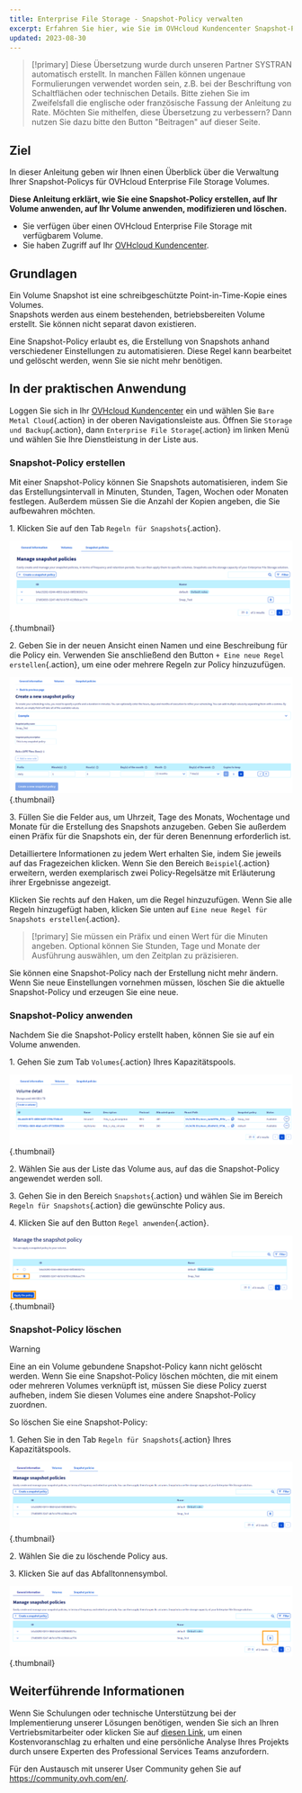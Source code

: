 ```yaml
---
title: Enterprise File Storage - Snapshot-Policy verwalten
excerpt: Erfahren Sie hier, wie Sie im OVHcloud Kundencenter Snapshot-Policys erstellen, auf Ihr Volume anwenden, modifizieren und löschen
updated: 2023-08-30
---
```


> [!primary]
> Diese Übersetzung wurde durch unseren Partner SYSTRAN automatisch erstellt. In manchen Fällen können ungenaue Formulierungen verwendet worden sein, z.B. bei der Beschriftung von Schaltflächen oder technischen Details. Bitte ziehen Sie im Zweifelsfall die englische oder französische Fassung der Anleitung zu Rate. Möchten Sie mithelfen, diese Übersetzung zu verbessern? Dann nutzen Sie dazu bitte den Button "Beitragen" auf dieser Seite.
>


## Ziel

In dieser Anleitung geben wir Ihnen einen Überblick über die Verwaltung Ihrer Snapshot-Policys für OVHcloud Enterprise File Storage Volumes.

**Diese Anleitung erklärt, wie Sie eine Snapshot-Policy erstellen, auf Ihr Volume anwenden, auf Ihr Volume anwenden, modifizieren und löschen.**

- Sie verfügen über einen OVHcloud Enterprise File Storage mit verfügbarem Volume.
- Sie haben Zugriff auf Ihr [OVHcloud Kundencenter](https://www.ovh.com/auth/?action=gotomanager&from=https://www.ovh.de/&ovhSubsidiary=de).

## Grundlagen

Ein Volume Snapshot ist eine schreibgeschützte Point-in-Time-Kopie eines Volumes.<br>
Snapshots werden aus einem bestehenden, betriebsbereiten Volume erstellt. Sie können nicht separat davon existieren.

Eine Snapshot-Policy erlaubt es, die Erstellung von Snapshots anhand verschiedener Einstellungen zu automatisieren. Diese Regel kann bearbeitet und gelöscht werden, wenn Sie sie nicht mehr benötigen.

## In der praktischen Anwendung

Loggen Sie sich in Ihr [OVHcloud Kundencenter](https://www.ovh.com/auth/?action=gotomanager&from=https://www.ovh.de/&ovhSubsidiary=de) ein und wählen Sie `Bare Metal Cloud`{.action} in der oberen Navigationsleiste aus. Öffnen Sie `Storage und Backup`{.action}, dann `Enterprise File Storage`{.action} im linken Menü und wählen Sie Ihre Dienstleistung in der Liste aus.

### Snapshot-Policy erstellen

Mit einer Snapshot-Policy können Sie Snapshots automatisieren, indem Sie das Erstellungsintervall in Minuten, Stunden, Tagen, Wochen oder Monaten festlegen.
Außerdem müssen Sie die Anzahl der Kopien angeben, die Sie aufbewahren möchten.

1\. Klicken Sie auf den Tab `Regeln für Snapshots`{.action}.

![SnapshotPolicy](images/Snapshot_Policy_1.png){.thumbnail}

2\. Geben Sie in der neuen Ansicht einen Namen und eine Beschreibung für die Policy ein. Verwenden Sie anschließend den Button `+ Eine neue Regel erstellen`{.action}, um eine oder mehrere Regeln zur Policy hinzuzufügen.

![SnapshotPolicy](images/Snapshot_Policy_2.png){.thumbnail}

3\. Füllen Sie die Felder aus, um Uhrzeit, Tage des Monats, Wochentage und Monate für die Erstellung des Snapshots anzugeben. Geben Sie außerdem einen Präfix für die Snapshots ein, der für deren Benennung erforderlich ist.

Detailliertere Informationen zu jedem Wert erhalten Sie, indem Sie jeweils auf das Fragezeichen klicken. Wenn Sie den Bereich `Beispiel`{.action} erweitern, werden exemplarisch zwei Policy-Regelsätze mit Erläuterung ihrer Ergebnisse angezeigt.

Klicken Sie rechts auf den Haken, um die Regel hinzuzufügen. Wenn Sie alle Regeln hinzugefügt haben, klicken Sie unten auf `Eine neue Regel für Snapshots erstellen`{.action}.

> [!primary]
> Sie müssen ein Präfix und einen Wert für die Minuten angeben. Optional können Sie Stunden, Tage und Monate der Ausführung auswählen, um den Zeitplan zu präzisieren.
>

Sie können eine Snapshot-Policy nach der Erstellung nicht mehr ändern. Wenn Sie neue Einstellungen vornehmen müssen, löschen Sie die aktuelle Snapshot-Policy und erzeugen Sie eine neue. 

### Snapshot-Policy anwenden

Nachdem Sie die Snapshot-Policy erstellt haben, können Sie sie auf ein Volume anwenden.

1\. Gehen Sie zum Tab `Volumes`{.action} Ihres Kapazitätspools.

![ApplySnapshotPolicy](images/Snapshot_Policy_3.png){.thumbnail}

2\. Wählen Sie aus der Liste das Volume aus, auf das die Snapshot-Policy angewendet werden soll.

3\. Gehen Sie in den Bereich `Snapshots`{.action} und wählen Sie im Bereich `Regeln für Snapshots`{.action} die gewünschte Policy aus.

4\. Klicken Sie auf den Button `Regel anwenden`{.action}.

![ApplySnapshotPolicy](images/Snapshot_Policy_4.png){.thumbnail}

### Snapshot-Policy löschen

> [!warning]
>
> Eine an ein Volume gebundene Snapshot-Policy kann nicht gelöscht werden. Wenn Sie eine Snapshot-Policy löschen möchten, die mit einem oder mehreren Volumes verknüpft ist, müssen Sie diese Policy zuerst aufheben, indem Sie diesen Volumes eine andere Snapshot-Policy zuordnen.
>

So löschen Sie eine Snapshot-Policy:

1\. Gehen Sie in den Tab `Regeln für Snapshots`{.action} Ihres Kapazitätspools.

![DeleteSnapshotPolicy](images/Snapshot_Policy_5.png){.thumbnail}

2\. Wählen Sie die zu löschende Policy aus.

3\. Klicken Sie auf das Abfalltonnensymbol.

![DeleteSnapshotPolicy](images/Snapshot_Policy_6.png){.thumbnail}

## Weiterführende Informationen

Wenn Sie Schulungen oder technische Unterstützung bei der Implementierung unserer Lösungen benötigen, wenden Sie sich an Ihren Vertriebsmitarbeiter oder klicken Sie auf [diesen Link](https://www.ovhcloud.com/de/professional-services/), um einen Kostenvoranschlag zu erhalten und eine persönliche Analyse Ihres Projekts durch unsere Experten des Professional Services Teams anzufordern.

Für den Austausch mit unserer User Community gehen Sie auf <https://community.ovh.com/en/>.
